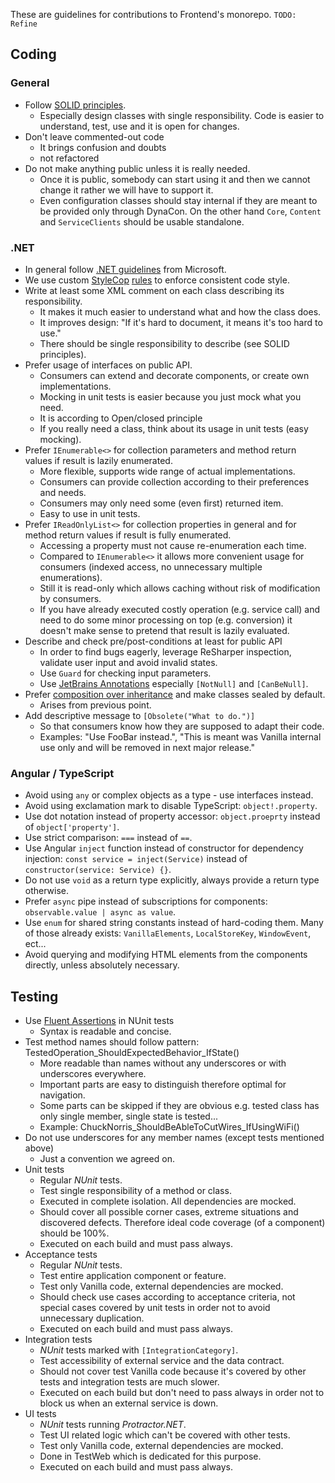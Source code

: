These are guidelines for contributions to Frontend's monorepo. `TODO: Refine`

## Coding

### General
- Follow [SOLID principles](https://en.wikipedia.org/wiki/SOLID_(object-oriented_design)).
    - Especially design classes with single responsibility. Code is easier to understand, test, use and it is open for changes.
- Don't leave commented-out code
    - It brings confusion and doubts
    - not refactored
- Do not make anything public unless it is really needed.
    - Once it is public, somebody can start using it and then we cannot change it rather we will have to support it.
    - Even configuration classes should stay internal if they are meant to be provided only through DynaCon. On the other hand `Core`, `Content` and  `ServiceClients` should be usable standalone.

### .NET

- In general follow [.NET guidelines](https://msdn.microsoft.com/en-us/library/ms229042(v=vs.110).aspx) from Microsoft.
- We use custom [StyleCop](https://github.com/StyleCop/StyleCop) [rules](https://vie.git.bwinparty.com/vanilla/monorepo/blob/main/backend/vanilla/Frontend.Vanilla.ruleset) to enforce consistent code style.
- Write at least some XML comment on each class describing its responsibility.
    - It makes it much easier to understand what and how the class does.
    - It improves design: "If it's hard to document, it means it's too hard to use."
    - There should be single responsibility to describe (see SOLID principles).
- Prefer usage of interfaces on public API.
    - Consumers can extend and decorate components, or create own implementations.
    - Mocking in unit tests is easier because you just mock what you need.
    - It is according to Open/closed principle
    - If you really need a class, think about its usage in unit tests (easy mocking).
- Prefer `IEnumerable<>` for collection parameters and method return values if result is lazily enumerated.
    - More flexible, supports wide range of actual implementations.
    - Consumers can provide collection according to their preferences and needs.
    - Consumers may only need some (even first) returned item.
    - Easy to use in unit tests.
- Prefer `IReadOnlyList<>` for collection properties in general and for method return values if result is fully enumerated.
    - Accessing a property must not cause re-enumeration each time.
    - Compared to `IEnumerable<>` it allows more convenient usage for consumers (indexed access, no unnecessary multiple enumerations).
    - Still it is read-only which allows caching without risk of modification by consumers.
    - If you have already executed costly operation (e.g. service call) and need to do some minor processing on top (e.g. conversion) it doesn't make sense to pretend that result is lazily evaluated.
- Describe and check pre/post-conditions at least for public API
	- In order to find bugs eagerly, leverage ReSharper inspection, validate user input and avoid invalid states.
	- Use `Guard` for checking input parameters.
	- Use [JetBrains Annotations](https://www.jetbrains.com/help/resharper/Code_Analysis__Code_Annotations.html) especially `[NotNull]` and `[CanBeNull]`.
- Prefer [composition over inheritance](https://en.wikipedia.org/wiki/Composition_over_inheritance) and make classes sealed by default.
    - Arises from previous point.
- Add descriptive message to `[Obsolete("What to do.")]`
    - So that consumers know how they are supposed to adapt their code.
    - Examples: "Use FooBar instead.", "This is meant was Vanilla internal use only and will be removed in next major release."

### Angular / TypeScript

- Avoid using `any` or complex objects as a type - use interfaces instead.
- Avoid using exclamation mark to disable TypeScript: `object!.property`.
- Use dot notation instead of property accessor: `object.proeprty` instead of `object['property']`.
- Use strict comparison: `===` instead of `==`.
- Use Angular `inject` function instead of constructor for dependency injection: `const service = inject(Service)` instead of `constructor(service: Service) {}`.
- Do not use `void` as a return type explicitly, always provide a return type otherwise.
- Prefer `async` pipe instead of subscriptions for components: `observable.value | async as value`.
- Use `enum` for shared string constants instead of hard-coding them. Many of those already exists: `VanillaElements`, `LocalStoreKey`, `WindowEvent`, ect...
- Avoid querying and modifying HTML elements from the components directly, unless absolutely necessary.

## Testing
- Use [Fluent Assertions](https://fluentassertions.com/) in NUnit tests
    - Syntax is readable and concise.
- Test method names should follow pattern: TestedOperation_ShouldExpectedBehavior_IfState()
    - More readable than names without any underscores or with underscores everywhere.
    - Important parts are easy to distinguish therefore optimal for navigation.
    - Some parts can be skipped if they are obvious e.g. tested class has only single member, single state is tested...
    - Example: ChuckNorris_ShouldBeAbleToCutWires_IfUsingWiFi()
- Do not use underscores for any member names (except tests mentioned above)
    - Just a convention we agreed on.
- Unit tests
    - Regular *NUnit* tests.
    - Test single responsibility of a method or class.
    - Executed in complete isolation. All dependencies are mocked.
    - Should cover all possible corner cases, extreme situations and discovered defects. Therefore ideal code coverage (of a component) should be 100%.
    - Executed on each build and must pass always.
- Acceptance tests
    - Regular *NUnit* tests.
    - Test entire application component or feature.
    - Test only Vanilla code, external dependencies are mocked.
    - Should check use cases according to acceptance criteria, not special cases covered by unit tests in order not to avoid unnecessary duplication.
    - Executed on each build and must pass always.
- Integration tests
    - *NUnit* tests marked with `[IntegrationCategory]`.
    - Test accessibility of external service and the data contract.
    - Should not cover test Vanilla code because it's covered by other tests and integration tests are much slower.
    - Executed on each build but don't need to pass always in order not to block us when an external service is down.
- UI tests
    - *NUnit* tests running *Protractor.NET*.
    - Test UI related logic which can't be covered with other tests.
    - Test only Vanilla code, external dependencies are mocked.
    - Done in TestWeb which is dedicated for this purpose.
    - Executed on each build and must pass always.
